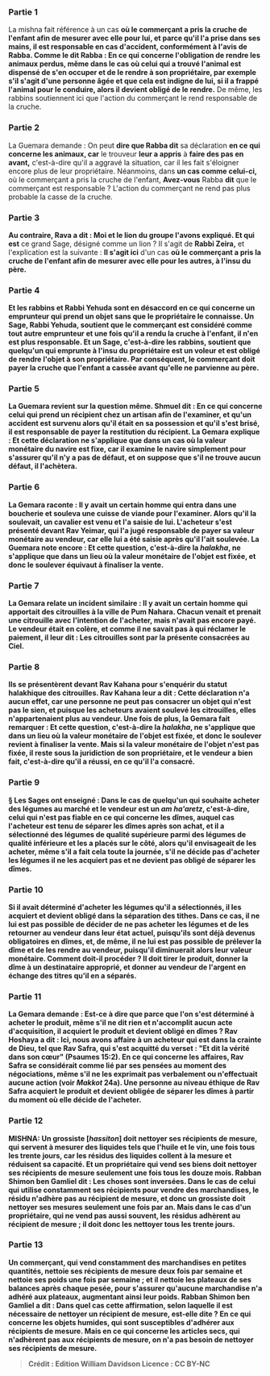 
### Partie 1
La mishna fait référence à un cas <b>où le commerçant <b>a pris</b> la cruche de l'enfant afin de <b>mesurer avec elle</b> pour lui, <b>et</b> parce qu'il l'a prise dans ses mains, il est responsable en cas d'accident, <b>conformément</b> à l'avis de <b>Rabba. Comme le dit Rabba :</b> En ce qui concerne l'obligation de rendre les animaux perdus, même dans le cas où celui qui a trouvé l'animal est dispensé de s'en occuper et de le rendre à son propriétaire, par exemple s'il s'agit d'une personne âgée et que cela est indigne de lui, si <b>il a frappé</b> l'animal pour le conduire, alors <b>il devient obligé</b> de le rendre.</b> De même, les rabbins soutiennent ici que l'action du commerçant le rend responsable de la cruche.

### Partie 2
La Guemara demande : On peut <b>dire que Rabba dit</b> sa déclaration <b>en ce qui concerne les animaux, car</b> le trouveur <b>leur a appris</b> à <b>faire des pas en avant,</b> c'est-à-dire qu'il a aggravé la situation, car il les fait s'éloigner encore plus de leur propriétaire. Néanmoins, dans <b>un cas comme celui-ci,</b> où le commerçant a pris la cruche de l'enfant, <b>Avez-vous</b> Rabba <b>dit</b> que le commerçant est responsable ? L'action du commerçant ne rend pas plus probable la casse de la cruche.

### Partie 3
<b>Au contraire, Rava a dit : Moi et le lion du groupe l'avons expliqué. Et qui est</b> ce grand Sage, désigné comme un lion ? Il s'agit de <b>Rabbi Zeira,</b> et l'explication est la suivante : <b>Il s'agit ici</b> d'un cas <b>où le commerçant <b>a pris</b> la cruche de l'enfant afin de <b>mesurer avec elle pour les autres,</b> à l'insu du père.

### Partie 4
<b>Et</b> les rabbins et Rabbi Yehuda <b>sont en désaccord en ce qui concerne un emprunteur</b> qui prend un objet <b>sans</b> que le propriétaire le <b>connaisse.</b> Un <b>Sage,</b> Rabbi Yehuda, <b>soutient</b> que le commerçant <b>est</b> considéré comme tout autre <b>emprunteur</b> et une fois qu'il a rendu la cruche à l'enfant, il n'en est plus responsable. <b>Et</b> un <b>Sage,</b> c'est-à-dire les rabbins, <b>soutient</b> que quelqu'un qui emprunte à l'insu du propriétaire <b>est un voleur</b> et est obligé de rendre l'objet à son propriétaire. Par conséquent, le commerçant doit payer la cruche que l'enfant a cassée avant qu'elle ne parvienne au père.

### Partie 5
La Guemara revient sur <b>la</b> question <b>même. Shmuel dit :</b> En ce qui concerne <b>celui qui prend un récipient chez un artisan</b> afin de l'<b>examiner, et qu'un accident est survenu</b> alors qu'il était <b>en sa possession</b> et qu'il s'est brisé, il est <b>responsable</b> de payer la restitution du récipient. La Gemara explique : <b>Et cette déclaration</b> ne s'applique que dans un cas <b>où la valeur monétaire</b> du navire <b>est fixe,</b> car il examine le navire simplement pour s'assurer qu'il n'y a pas de défaut, et on suppose que s'il ne trouve aucun défaut, il l'achètera.

### Partie 6
La Gemara raconte : Il y avait <b>un certain homme qui entra dans une boucherie et souleva une cuisse de viande</b> pour l'examiner. <b>Alors qu'il la soulevait, un cavalier est venu</b> et l'a <b>saisie</b> <b>de lui.</b> L'acheteur s'est <b>présenté devant Rav Yeimar,</b> qui l'a <b>jugé responsable de payer sa valeur monétaire</b> au vendeur, car elle lui a été saisie après qu'il l'ait soulevée. La Guemara note encore : <b>Et cette question,</b> c'est-à-dire la <i>halakha</i>, ne s'applique que dans un lieu <b>où la valeur monétaire</b> de l'objet est <b>fixée,</b> et donc le soulever équivaut à finaliser la vente.

### Partie 7
La Gemara relate un incident similaire : Il y avait <b>un certain homme qui apportait des citrouilles à</b> la ville de <b>Pum Nahara. Chacun venait</b> et <b>prenait une citrouille</b> avec l'intention de l'acheter, mais n'avait pas encore payé. Le vendeur était en colère, et comme il ne savait pas à qui réclamer le paiement, <b>il leur dit :</b> Les citrouilles <b>sont par la présente consacrées au Ciel.</b>

### Partie 8
<b>Ils se présentèrent devant Rav Kahana</b> pour s'enquérir du statut halakhique des citrouilles. Rav Kahana <b>leur a dit :</b> Cette déclaration n'a aucun effet, car <b>une personne ne peut pas consacrer un objet qui n'est pas le sien,</b> et puisque les acheteurs avaient soulevé les citrouilles, elles n'appartenaient plus au vendeur. Une fois de plus, la Gemara fait remarquer : <b>Et cette question,</b> c'est-à-dire la <i>halakha</i>, ne s'applique que dans un lieu <b>où</b> la valeur <b>monétaire</b> de l'objet est <b>fixée,</b> et donc le soulever revient à finaliser la vente. <b>Mais</b> si la <b>valeur monétaire</b> de l'objet n'est <b>pas fixée, il reste sous la juridiction de son propriétaire, et</b> le vendeur a <b>bien fait,</b> c'est-à-dire qu'il a réussi, en ce <b>qu'il l'a consacré</b>.

### Partie 9
§ <b>Les Sages ont enseigné :</b> Dans le cas de <b>quelqu'un qui</b> souhaite <b>acheter des légumes au marché</b> et le vendeur est un <i>am ha'aretz</i>, c'est-à-dire, celui qui n'est pas fiable en ce qui concerne les dîmes, auquel cas l'acheteur est tenu de séparer les dîmes après son achat, <b>et il a sélectionné</b> des légumes de qualité supérieure parmi des légumes de qualité inférieure <b>et les a placés</b> sur le côté, alors qu'il envisageait de les acheter, <b>même</b> s'il a fait cela <b>toute la journée,</b> s'il ne décide pas d'acheter les légumes <b>il ne les acquiert pas</b> <b>et ne devient pas obligé de</b> séparer les <b>dîmes. </b>

### Partie 10
Si <b>il avait déterminé d'acheter</b> les légumes qu'il a sélectionnés, <b>il les acquiert</b> <b>et devient obligé dans</b> la séparation des <b>tithes. </b> Dans ce cas, <b>il ne lui est pas possible</b> de décider de ne pas acheter les légumes et de les <b>retourner</b> au vendeur dans leur état actuel, <b>puisqu'ils sont déjà devenus obligatoires en dîmes, et,</b> de même, <b>il ne lui est pas possible de prélever la dîme</b> et de les rendre au vendeur, <b>puisqu'il diminuerait alors leur valeur monétaire</b>. <b>Comment</b> doit-il procéder ? <b>Il</b> doit <b>tirer</b> le produit, donner la dîme à un destinataire approprié, <b>et donner</b> au vendeur <b>de l'argent</b> en échange des <b>titres</b> qu'il en a séparés.

### Partie 11
La Gemara demande : <b>Est-ce à dire</b> que <b>parce que l'on s'est déterminé à acheter</b> le produit, même s'il ne dit rien et n'accomplit aucun acte d'acquisition, <b>il acquiert</b> le produit <b>et devient obligé en dîmes ? Rav Hoshaya a dit : Ici, nous avons affaire</b> à un acheteur qui est <b>dans la crainte de Dieu, tel que Rav Safra,</b> qui <b>s'est acquitté</b> du verset : <b>"Et dit la vérité dans son cœur"</b> (Psaumes 15:2). En ce qui concerne les affaires, Rav Safra se considérait comme lié par ses pensées au moment des négociations, même s'il ne les exprimait pas verbalement ou n'effectuait aucune action (voir <i>Makkot</i> 24a). Une personne au niveau éthique de Rav Safra acquiert le produit et devient obligée de séparer les dîmes à partir du moment où elle décide de l'acheter.

### Partie 12
<strong>MISHNA:</strong> <b>Un grossiste [<i>hassiton</i>] doit nettoyer ses récipients de mesure</b>, qui servent à mesurer des liquides tels que l'huile et le vin, <b>une fois tous les trente jours,</b> car les résidus des liquides collent à la mesure et réduisent sa capacité. <b>Et un propriétaire</b> qui vend ses biens doit nettoyer ses récipients de mesure seulement <b>une fois tous les douze mois. Rabban Shimon ben Gamliel dit : Les choses sont inversées.</b> Dans le cas de celui qui utilise constamment ses récipients pour vendre des marchandises, le résidu n'adhère pas au récipient de mesure, et donc un grossiste doit nettoyer ses mesures seulement une fois par an. Mais dans le cas d'un propriétaire, qui ne vend pas aussi souvent, les résidus adhèrent au récipient de mesure ; il doit donc les nettoyer tous les trente jours.

### Partie 13
<b>Un commerçant,</b> qui vend constamment des marchandises en petites quantités, <b>nettoie ses récipients de mesure</b> <b>deux fois par semaine et nettoie ses poids une fois par semaine ; et il nettoie</b> les plateaux de <b>ses balances après chaque pesée,</b> pour s'assurer qu'aucune marchandise n'a adhéré aux plateaux, augmentant ainsi leur poids. <b>Rabban Shimon ben Gamliel a dit : Dans quel</b> cas <b>cette affirmation,</b> selon laquelle il est nécessaire de nettoyer un récipient de mesure, <b>est-elle dite ? En ce qui concerne les objets humides</b>, qui sont susceptibles d'adhérer aux récipients de mesure. <b>Mais en ce qui concerne les articles secs</b>, qui n'adhèrent pas aux récipients de mesure, on <b>n'a pas besoin</b> de nettoyer ses récipients de mesure.

>Crédit : Edition William Davidson
>Licence : CC BY-NC